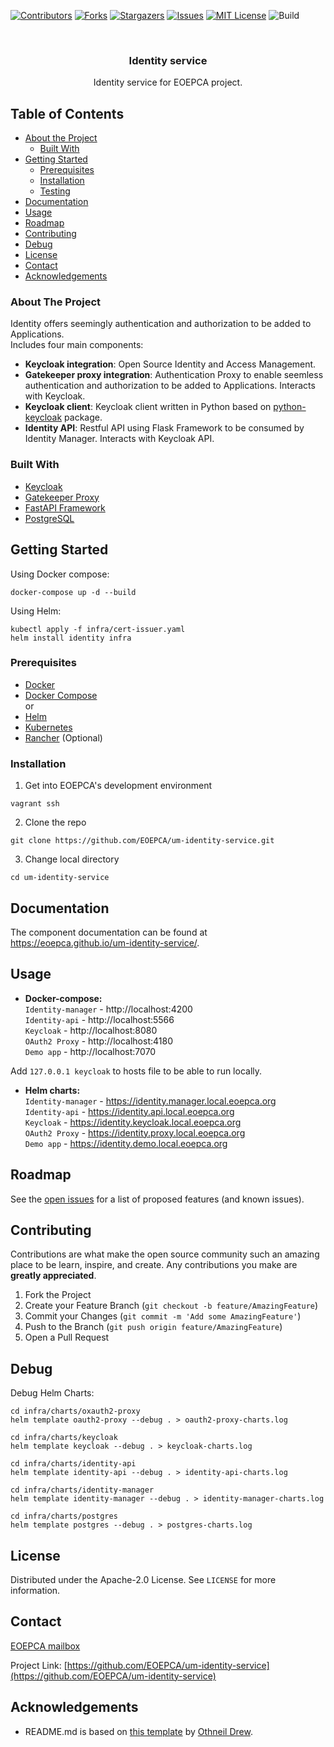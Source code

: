 <!--
***
*** To avoid retyping too much info. Do a search and replace for the following:
*** um-identity-service
-->

<!-- PROJECT SHIELDS -->
<!--
*** See the bottom of this document for the declaration of the reference variables
*** for contributors-url, forks-url, etc. This is an optional, concise syntax you may use.
*** https://www.markdownguide.org/basic-syntax/#reference-style-links
-->

[![Contributors][contributors-shield]][contributors-url]
[![Forks][forks-shield]][forks-url]
[![Stargazers][stars-shield]][stars-url]
[![Issues][issues-shield]][issues-url]
[![MIT License][license-shield]][license-url]
![Build][build-shield]

<br />
<p align="center">

  <h3 align="center">Identity service</h3>

  <p align="center">
    Identity service for EOEPCA project.
</p>

## Table of Contents

- [About the Project](#about-the-project)
  - [Built With](#built-with)
- [Getting Started](#getting-started)
  - [Prerequisites](#prerequisites)
  - [Installation](#installation)
  - [Testing](#testing)
- [Documentation](#documentation)
- [Usage](#usage)
- [Roadmap](#roadmap)
- [Contributing](#contributing)
- [Debug](#debug)
- [License](#license)
- [Contact](#contact)
- [Acknowledgements](#acknowledgements)

### About The Project

Identity offers seemingly authentication and authorization to be added to Applications.  
Includes four main components:
- **Keycloak integration**: Open Source Identity and Access Management.
- **Gatekeeper proxy integration**: Authentication Proxy to enable seemless authentication and authorization to be added to Applications. Interacts with Keycloak.
- **Keycloak client**: Keycloak client written in Python based on [python-keycloak](https://pypi.org/project/python-keycloak/) package.
- **Identity API**: Restful API using Flask Framework to be consumed by Identity Manager. Interacts with Keycloak API.

### Built With

- [Keycloak](https://www.keycloak.org/)
- [Gatekeeper Proxy](https://github.com/gogatekeeper/gatekeeper)
- [FastAPI Framework](https://fastapi.tiangolo.com/)
- [PostgreSQL](https://www.postgresql.org/)

## Getting Started

Using Docker compose:

```shell
docker-compose up -d --build
```

Using Helm:

```shell
kubectl apply -f infra/cert-issuer.yaml
helm install identity infra
```

### Prerequisites

- [Docker](https://www.docker.com/)
- [Docker Compose](https://docs.docker.com/compose/)  
or
- [Helm](https://helm.sh/)
- [Kubernetes](https://kubernetes.io/)  
- [Rancher](https://www.rancher.com/) (Optional)

### Installation

1. Get into EOEPCA's development environment

```shell
vagrant ssh
```

2. Clone the repo

```shell
git clone https://github.com/EOEPCA/um-identity-service.git
```

3. Change local directory

```shell
cd um-identity-service
```

## Documentation

The component documentation can be found at https://eoepca.github.io/um-identity-service/.

<!-- USAGE EXAMPLES -->

## Usage

- **Docker-compose:**  
`Identity-manager` - http://localhost:4200   
`Identity-api` - http://localhost:5566  
`Keycloak` - http://localhost:8080  
`OAuth2 Proxy` - http://localhost:4180  
`Demo app` - http://localhost:7070  

Add `127.0.0.1 keycloak` to hosts file to be able to run locally.

- **Helm charts:**  
`Identity-manager` - https://identity.manager.local.eoepca.org  
`Identity-api` - https://identity.api.local.eoepca.org  
`Keycloak` - https://identity.keycloak.local.eoepca.org  
`OAuth2 Proxy` - https://identity.proxy.local.eoepca.org  
`Demo app` - https://identity.demo.local.eoepca.org  

## Roadmap

See the [open issues](https://github.com/EOEPCA/um-identity-service/issues) for a list of proposed features (and known issues).

<!-- CONTRIBUTING -->

## Contributing

Contributions are what make the open source community such an amazing place to be learn, inspire, and create. Any contributions you make are **greatly appreciated**.

1. Fork the Project
2. Create your Feature Branch (`git checkout -b feature/AmazingFeature`)
3. Commit your Changes (`git commit -m 'Add some AmazingFeature'`)
4. Push to the Branch (`git push origin feature/AmazingFeature`)
5. Open a Pull Request

## Debug

Debug Helm Charts:

```shell
cd infra/charts/oxauth2-proxy
helm template oauth2-proxy --debug . > oauth2-proxy-charts.log
```

```shell
cd infra/charts/keycloak
helm template keycloak --debug . > keycloak-charts.log
```

```shell
cd infra/charts/identity-api
helm template identity-api --debug . > identity-api-charts.log
```

```shell
cd infra/charts/identity-manager
helm template identity-manager --debug . > identity-manager-charts.log
```

```shell
cd infra/charts/postgres
helm template postgres --debug . > postgres-charts.log
```

<!-- LICENSE -->

## License

Distributed under the Apache-2.0 License. See `LICENSE` for more information.

## Contact

[EOEPCA mailbox](eoepca.systemteam@telespazio.com)

Project Link: [https://github.com/EOEPCA/um-identity-service](https://github.com/EOEPCA/um-identity-service)

## Acknowledgements

- README.md is based on [this template](https://github.com/othneildrew/Best-README-Template) by [Othneil Drew](https://github.com/othneildrew).


[contributors-shield]: https://img.shields.io/github/contributors/EOEPCA/um-identity-service.svg?style=flat-square
[contributors-url]: https://github.com/EOEPCA/um-identity-service/graphs/contributors
[forks-shield]: https://img.shields.io/github/forks/EOEPCA/um-identity-service.svg?style=flat-square
[forks-url]: https://github.com/EOEPCA/um-identity-service/network/members
[stars-shield]: https://img.shields.io/github/stars/EOEPCA/um-identity-service.svg?style=flat-square
[stars-url]: https://github.com/EOEPCA/um-identity-service/stargazers
[issues-shield]: https://img.shields.io/github/issues/EOEPCA/um-identity-service.svg?style=flat-square
[issues-url]: https://github.com/EOEPCA/um-identity-service/issues
[license-shield]: https://img.shields.io/github/license/EOEPCA/um-identity-service.svg?style=flat-square
[license-url]: https://github.com/EOEPCA/um-identity-service/blob/master/LICENSE
[build-shield]: https://www.travis-ci.com/EOEPCA/um-identity-service.svg?branch=master
